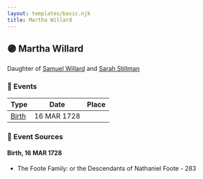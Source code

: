 ```yaml
---
layout: templates/basic.njk
title: Martha Willard
---
```

## 🟣 Martha Willard

Daughter of [Samuel Willard](/people/1/12362566) and [Sarah Stillman](/people/9/9722974)

### 📆 Events

Type | Date | Place
------ | ------ | ------
[Birth](#event-0b45f5aa-6b6a-458e-b9a6-ae22d5916015) | 16 MAR 1728 |

### 📰 Event Sources

#### <a id="event-0b45f5aa-6b6a-458e-b9a6-ae22d5916015"></a> Birth, 16 MAR 1728
* The Foote Family: or the Descendants of Nathaniel Foote  - 283